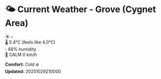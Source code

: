 # 🌤️ Current Weather - Grove (Cygnet Area)

☀️ **-**  
🌡️ 5.4°C (feels like 4.0°C)  
💧 88% humidity  
💨 CALM 0 km/h  

**Comfort:** Cold ❄️  
**Updated:** 20251029210000
